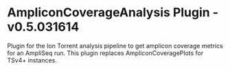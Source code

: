 AmpliconCoverageAnalysis Plugin - v0.5.031614
==
Plugin for the Ion Torrent analysis pipeline to get amplicon coverage metrics for an AmpliSeq
run.  This plugin replaces AmpliconCoveragePlots for TSv4+ instances.
